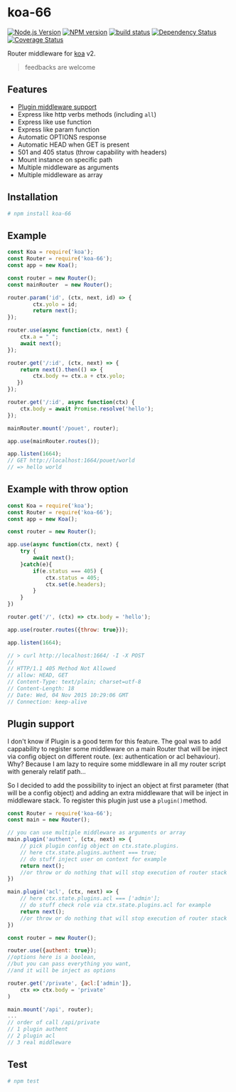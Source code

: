 # koa-66

[![Node.js Version][node-image]][node-url]
[![NPM version][npm-image]][npm-url]
[![build status][travis-image]][travis-url]
[![Dependency Status][dep-image]][dep-url]
[![Coverage Status][cov-img]][cov-url]

Router middleware for [koa](https://github.com/koajs/koa/tree/v2.x) v2.

> feedbacks are welcome

## Features

- [Plugin middleware support](https://github.com/menems/koa-66#plugin-support)
- Express like http verbs methods (including `all`)
- Express like use function
- Express like param function
- Automatic OPTIONS response
- Automatic HEAD when GET is present
- 501 and 405 status (throw capability with headers)
- Mount instance on specific path
- Multiple middleware as arguments
- Multiple middleware as array

## Installation

```bash
# npm install koa-66
```

## Example

```js
const Koa = require('koa');
const Router = require('koa-66');
const app = new Koa();

const router = new Router();
const mainRouter  = new Router();

router.param('id', (ctx, next, id) => {
        ctx.yolo = id;
        return next();
});

router.use(async function(ctx, next) {
    ctx.a = " ";
    await next();
});

router.get('/:id', (ctx, next) => {
    return next().then(() => {
        ctx.body += ctx.a + ctx.yolo;
   })
});

router.get('/:id', async function(ctx) {
    ctx.body = await Promise.resolve('hello');
});

mainRouter.mount('/pouet', router);

app.use(mainRouter.routes());

app.listen(1664);
// GET http://localhost:1664/pouet/world
// => hello world
```

## Example with __throw__ option
```javascript
const Koa = require('koa');
const Router = require('koa-66');
const app = new Koa();

const router = new Router();

app.use(async function(ctx, next) {
	try {
		await next();
	}catch(e){
		if(e.status === 405) {
			ctx.status = 405;
			ctx.set(e.headers);
		}
	}
})

router.get('/', (ctx) => ctx.body = 'hello');

app.use(router.routes({throw: true}));

app.listen(1664);

// > curl http://localhost:1664/ -I -X POST
//
// HTTP/1.1 405 Method Not Allowed
// allow: HEAD, GET
// Content-Type: text/plain; charset=utf-8
// Content-Length: 18
// Date: Wed, 04 Nov 2015 10:29:06 GMT
// Connection: keep-alive

```

## Plugin support

I don't know if Plugin is a good term for this feature.
The goal was to add cappability to register some middleware on a main Router that will be inject via config object on different route.
(ex: authentication  or acl behaviour).
Why? Because I am lazy to require some middleware in all my router script with generaly relatif path...

So I decided to add the possibility to inject an object at first parameter (that will be a config object) and adding an extra middleware that will be inject in middleware stack. To register this plugin just use a `plugin()`method.

```javascript
const Router = require('koa-66');
const main = new Router();

// you can use multiple middleware as arguments or array
main.plugin('authent', (ctx, next) => {
    // pick plugin config object on ctx.state.plugins.
    // here ctx.state.plugins.authent === true;
	// do stuff inject user on context for example
	return next();
	//or throw or do nothing that will stop execution of router stack
})

main.plugin('acl', (ctx, next) => {
    // here ctx.state.plugins.acl === ['admin'];
	// do stuff check role via ctx.state.plugins.acl for example
	return next();
	//or throw or do nothing that will stop execution of router stack
})

const router = new Router();

router.use({authent: true});
//options here is a boolean,
//but you can pass everything you want,
//and it will be inject as options

router.get('/private', {acl:['admin']}, 
	ctx => ctx.body = 'private'
)

main.mount('/api', router);
...	
// order of call /api/private
// 1 plugin authent
// 2 plugin acl
// 3 real middleware 

``` 

## Test
```bash
# npm test

```

[node-image]: https://img.shields.io/node/v/koa-66.svg?style=flat-square
[node-url]: https://nodejs.org
[npm-image]: https://img.shields.io/npm/v/koa-66.svg?style=flat-square
[npm-url]: https://npmjs.org/package/koa-66
[travis-image]: https://img.shields.io/travis/menems/koa-66/master.svg?style=flat-square
[travis-url]: https://travis-ci.org/menems/koa-66
[dep-image]: http://david-dm.org/menems/koa-66.svg?style=flat-square
[dep-url]:http://david-dm.org/menems/koa-66
[cov-img]:https://coveralls.io/repos/menems/koa-66/badge.svg?branch=master&service=github
[cov-url]:https://coveralls.io/github/menems/koa-66?branch=master
